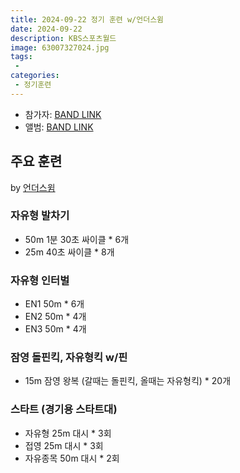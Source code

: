 ```yaml
---
title: 2024-09-22 정기 훈련 w/언더스윔
date: 2024-09-22
description: KBS스포츠월드
image: 63007327024.jpg
tags:
 - 
categories:
 - 정기훈련
---
```


- 참가자: [BAND LINK](https://band.us/band/93484357/schedule/4%2F93484357%2F473873524%2F19700101)
- 앨범: [BAND LINK](https://band.us/band/93484357/album/82084987)

## 주요 훈련
by [언더스윔](https://www.youtube.com/@KBS88)

### 자유형 발차기
- 50m 1분 30초 싸이클 * 6개
- 25m 40초 싸이클 * 8개

### 자유형 인터벌
- EN1 50m * 6개
- EN2 50m * 4개
- EN3 50m * 4개

### 잠영 돌핀킥, 자유형킥 w/핀
- 15m 잠영 왕복 (갈때는 돌핀킥, 올때는 자유형킥) * 20개

### 스타트 (경기용 스타트대)
- 자유형 25m 대시 * 3회
- 접영 25m 대시 * 3회
- 자유종목 50m 대시 * 2회



